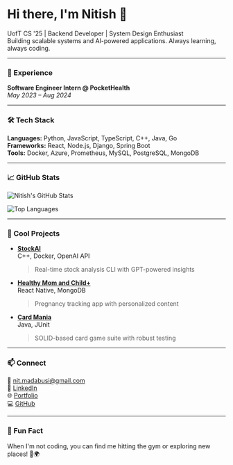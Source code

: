 # Hi there, I'm Nitish 👋

UofT CS '25 | Backend Developer | System Design Enthusiast  
Building scalable systems and AI-powered applications. Always learning, always coding.

---

### 💼 Experience

**Software Engineer Intern @ PocketHealth**  
_May 2023 – Aug 2024_

---

### 🛠️ Tech Stack

**Languages:** Python, JavaScript, TypeScript, C++, Java, Go  
**Frameworks:** React, Node.js, Django, Spring Boot  
**Tools:** Docker, Azure, Prometheus, MySQL, PostgreSQL, MongoDB  

---

### 📈 GitHub Stats

![Nitish's GitHub Stats](https://github-readme-stats.vercel.app/api?username=nitish06-c&show_icons=true&theme=tokyonight&count_private=true)

![Top Languages](https://github-readme-stats.vercel.app/api/top-langs/?username=nitish06-c&layout=compact&theme=tokyonight)

---

### 📂 Cool Projects

- **[StockAI](https://github.com/nitish06-c/StockAI)**  
  C++, Docker, OpenAI API  
  > Real-time stock analysis CLI with GPT-powered insights

- **[Healthy Mom and Child+](https://github.com/nitish06-c/HealthyMomAndChildPlus)**  
  React Native, MongoDB  
  > Pregnancy tracking app with personalized content

- **[Card Mania](https://github.com/nitish06-c/CardMania)**  
  Java, JUnit  
  > SOLID-based card game suite with robust testing

---

### 📫 Connect

📧 [nit.madabusi@gmail.com](mailto:nit.madabusi@gmail.com)  
🔗 [LinkedIn](https://www.linkedin.com/in/nitish-madabusi/)  
🌐 [Portfolio](https://www.nitishmadabusi.com)  
💻 [GitHub](https://github.com/nitish06-c)

---

### 🎯 Fun Fact
When I'm not coding, you can find me hitting the gym or exploring new places! 💪🌍 
